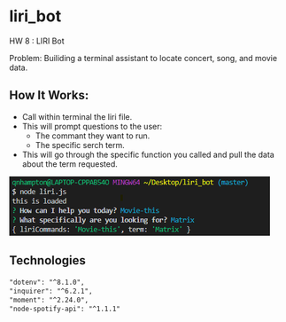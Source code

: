 # liri_bot
HW 8 : LIRI Bot

Problem: Builiding a terminal assistant to locate concert, song, and movie data.

## How It Works:
* Call within terminal the liri file. 
* This will prompt questions to the user:
  * The commant they want to run.
  * The specific serch term.
 * This will go through the specific function you called and pull the data about the term requested. 
 
 ![Liri Bot Screenshot](https://github.com/qhampton/liri_bot/blob/master/README%20Img/liri_bot_1.png)
 
 ## Technologies
 ~~~"axios": "^0.18.0",
 "dotenv": "^8.1.0",
 "inquirer": "^6.2.1",
 "moment": "^2.24.0",
 "node-spotify-api": "^1.1.1"
 
